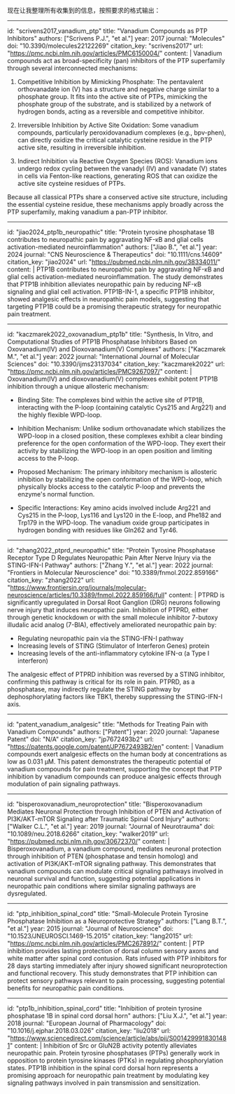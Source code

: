 现在让我整理所有收集到的信息，按照要求的格式输出：

----
id: "scrivens2017_vanadium_ptp"
title: "Vanadium Compounds as PTP Inhibitors"
authors: ["Scrivens P.J.", "et al."]
year: 2017
journal: "Molecules"
doi: "10.3390/molecules22122269"
citation_key: "scrivens2017"
url: "https://pmc.ncbi.nlm.nih.gov/articles/PMC6150004/"
content: |
  Vanadium compounds act as broad-specificity (pan) inhibitors of the PTP superfamily through several interconnected mechanisms:
  
  1. Competitive Inhibition by Mimicking Phosphate: The pentavalent orthovanadate ion (V) has a structure and negative charge similar to a phosphate group. It fits into the active site of PTPs, mimicking the phosphate group of the substrate, and is stabilized by a network of hydrogen bonds, acting as a reversible and competitive inhibitor.
  
  2. Irreversible Inhibition by Active Site Oxidation: Some vanadium compounds, particularly peroxidovanadium complexes (e.g., bpv-phen), can directly oxidize the critical catalytic cysteine residue in the PTP active site, resulting in irreversible inhibition.
  
  3. Indirect Inhibition via Reactive Oxygen Species (ROS): Vanadium ions undergo redox cycling between the vanadyl (IV) and vanadate (V) states in cells via Fenton-like reactions, generating ROS that can oxidize the active site cysteine residues of PTPs.
  
  Because all classical PTPs share a conserved active site structure, including the essential cysteine residue, these mechanisms apply broadly across the PTP superfamily, making vanadium a pan-PTP inhibitor.

----
id: "jiao2024_ptp1b_neuropathic"
title: "Protein tyrosine phosphatase 1B contributes to neuropathic pain by aggravating NF-κB and glial cells activation-mediated neuroinflammation"
authors: ["Jiao B.", "et al."]
year: 2024
journal: "CNS Neuroscience & Therapeutics"
doi: "10.1111/cns.14609"
citation_key: "jiao2024"
url: "https://pubmed.ncbi.nlm.nih.gov/38334011/"
content: |
  PTP1B contributes to neuropathic pain by aggravating NF-κB and glial cells activation-mediated neuroinflammation. The study demonstrates that PTP1B inhibition alleviates neuropathic pain by reducing NF-κB signaling and glial cell activation. PTP1B-IN-1, a specific PTP1B inhibitor, showed analgesic effects in neuropathic pain models, suggesting that targeting PTP1B could be a promising therapeutic strategy for neuropathic pain treatment.

----
id: "kaczmarek2022_oxovanadium_ptp1b"
title: "Synthesis, In Vitro, and Computational Studies of PTP1B Phosphatase Inhibitors Based on Oxovanadium(IV) and Dioxovanadium(V) Complexes"
authors: ["Kaczmarek M.", "et al."]
year: 2022
journal: "International Journal of Molecular Sciences"
doi: "10.3390/ijms23137034"
citation_key: "kaczmarek2022"
url: "https://pmc.ncbi.nlm.nih.gov/articles/PMC9267097/"
content: |
  Oxovanadium(IV) and dioxovanadium(V) complexes exhibit potent PTP1B inhibition through a unique allosteric mechanism:
  
  - Binding Site: The complexes bind within the active site of PTP1B, interacting with the P-loop (containing catalytic Cys215 and Arg221) and the highly flexible WPD-loop.
  
  - Inhibition Mechanism: Unlike sodium orthovanadate which stabilizes the WPD-loop in a closed position, these complexes exhibit a clear binding preference for the open conformation of the WPD-loop. They exert their activity by stabilizing the WPD-loop in an open position and limiting access to the P-loop.
  
  - Proposed Mechanism: The primary inhibitory mechanism is allosteric inhibition by stabilizing the open conformation of the WPD-loop, which physically blocks access to the catalytic P-loop and prevents the enzyme's normal function.
  
  - Specific Interactions: Key amino acids involved include Arg221 and Cys215 in the P-loop, Lys116 and Lys120 in the E-loop, and Phe182 and Trp179 in the WPD-loop. The vanadium oxide group participates in hydrogen bonding with residues like Gln262 and Tyr46.

----
id: "zhang2022_ptprd_neuropathic"
title: "Protein Tyrosine Phosphatase Receptor Type D Regulates Neuropathic Pain After Nerve Injury via the STING-IFN-I Pathway"
authors: ["Zhang Y.", "et al."]
year: 2022
journal: "Frontiers in Molecular Neuroscience"
doi: "10.3389/fnmol.2022.859166"
citation_key: "zhang2022"
url: "https://www.frontiersin.org/journals/molecular-neuroscience/articles/10.3389/fnmol.2022.859166/full"
content: |
  PTPRD is significantly upregulated in Dorsal Root Ganglion (DRG) neurons following nerve injury that induces neuropathic pain. Inhibition of PTPRD, either through genetic knockdown or with the small molecule inhibitor 7-butoxy illudalic acid analog (7-BIA), effectively ameliorated neuropathic pain by:
  
  - Regulating neuropathic pain via the STING-IFN-I pathway
  - Increasing levels of STING (Stimulator of Interferon Genes) protein
  - Increasing levels of the anti-inflammatory cytokine IFN-α (a Type I interferon)
  
  The analgesic effect of PTPRD inhibition was reversed by a STING inhibitor, confirming this pathway is critical for its role in pain. PTPRD, as a phosphatase, may indirectly regulate the STING pathway by dephosphorylating factors like TBK1, thereby suppressing the STING-IFN-I axis.

----
id: "patent_vanadium_analgesic"
title: "Methods for Treating Pain with Vanadium Compounds"
authors: ["Patent"]
year: 2020
journal: "Japanese Patent"
doi: "N/A"
citation_key: "jp7672493b2"
url: "https://patents.google.com/patent/JP7672493B2/en"
content: |
  Vanadium compounds exert analgesic effects on the human body at concentrations as low as 0.031 μM. This patent demonstrates the therapeutic potential of vanadium compounds for pain treatment, supporting the concept that PTP inhibition by vanadium compounds can produce analgesic effects through modulation of pain signaling pathways.

----
id: "bisperoxovanadium_neuroprotection"
title: "Bisperoxovanadium Mediates Neuronal Protection through Inhibition of PTEN and Activation of PI3K/AKT-mTOR Signaling after Traumatic Spinal Cord Injury"
authors: ["Walker C.L.", "et al."]
year: 2019
journal: "Journal of Neurotrauma"
doi: "10.1089/neu.2018.6266"
citation_key: "walker2019"
url: "https://pubmed.ncbi.nlm.nih.gov/30672370/"
content: |
  Bisperoxovanadium, a vanadium compound, mediates neuronal protection through inhibition of PTEN (phosphatase and tensin homolog) and activation of PI3K/AKT-mTOR signaling pathway. This demonstrates that vanadium compounds can modulate critical signaling pathways involved in neuronal survival and function, suggesting potential applications in neuropathic pain conditions where similar signaling pathways are dysregulated.

----
id: "ptp_inhibition_spinal_cord"
title: "Small-Molecule Protein Tyrosine Phosphatase Inhibition as a Neuroprotective Strategy"
authors: ["Lang B.T.", "et al."]
year: 2015
journal: "Journal of Neuroscience"
doi: "10.1523/JNEUROSCI.1469-15.2015"
citation_key: "lang2015"
url: "https://pmc.ncbi.nlm.nih.gov/articles/PMC2678912/"
content: |
  PTP inhibition provides lasting protection of dorsal column sensory axons and white matter after spinal cord contusion. Rats infused with PTP inhibitors for 28 days starting immediately after injury showed significant neuroprotection and functional recovery. This study demonstrates that PTP inhibition can protect sensory pathways relevant to pain processing, suggesting potential benefits for neuropathic pain conditions.

----
id: "ptp1b_inhibition_spinal_cord"
title: "Inhibition of protein tyrosine phosphatase 1B in spinal cord dorsal horn"
authors: ["Liu X.J.", "et al."]
year: 2018
journal: "European Journal of Pharmacology"
doi: "10.1016/j.ejphar.2018.03.026"
citation_key: "liu2018"
url: "https://www.sciencedirect.com/science/article/abs/pii/S0014299918301481"
content: |
  Inhibition of Src or GluN2B activity potently alleviates neuropathic pain. Protein tyrosine phosphatases (PTPs) generally work in opposition to protein tyrosine kinases (PTKs) in regulating phosphorylation states. PTP1B inhibition in the spinal cord dorsal horn represents a promising approach for neuropathic pain treatment by modulating key signaling pathways involved in pain transmission and sensitization.